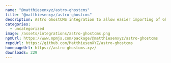 ```yaml
---
name: "@matthiesenxyz/astro-ghostcms"
title: "@matthiesenxyz/astro-ghostcms"
description: Astro GhostCMS integration to allow easier importing of GhostCMS Content
categories:
  - uncategorized
image: /assets/integrations/astro-ghostcms.png
npmUrl: https://www.npmjs.com/package/@matthiesenxyz/astro-ghostcms
repoUrl: https://github.com/MatthiesenXYZ/astro-ghostcms
homepageUrl: https://astro-ghostcms.xyz/
downloads: 229
---
```

